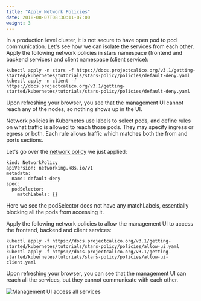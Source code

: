 ```yaml
---
title: "Apply Network Policies"
date: 2018-08-07T08:30:11-07:00
weight: 3
---
```

In a production level cluster, it is not secure to have open pod to pod communication. Let's see how we can isolate the services from each other. Apply the following network policies in stars namespace (frontend and backend services) and client namespace (client service):

```
kubectl apply -n stars -f https://docs.projectcalico.org/v3.1/getting-started/kubernetes/tutorials/stars-policy/policies/default-deny.yaml
kubectl apply -n client -f https://docs.projectcalico.org/v3.1/getting-started/kubernetes/tutorials/stars-policy/policies/default-deny.yaml
```
Upon refreshing your browser, you see that the management UI cannot reach any of the nodes, so nothing shows up in the UI.

Network policies in Kubernetes use labels to select pods, and define rules on what traffic is allowed to reach those pods. They may specify ingress or egress or both. Each rule allows traffic which matches both the from and ports sections.

Let's go over the [network policy](https://docs.projectcalico.org/v3.1/getting-started/kubernetes/tutorials/stars-policy/policies/default-deny.yaml) we just applied:

```
kind: NetworkPolicy
apiVersion: networking.k8s.io/v1
metadata:
  name: default-deny
spec:
  podSelector:
    matchLabels: {}
```
Here we see the podSelector does not have any matchLabels, essentially blocking all the pods from accessing it.

Apply the following network policies to allow the management UI to access the frontend, backend and client services:

```
kubectl apply -f https://docs.projectcalico.org/v3.1/getting-started/kubernetes/tutorials/stars-policy/policies/allow-ui.yaml
kubectl apply -f https://docs.projectcalico.org/v3.1/getting-started/kubernetes/tutorials/stars-policy/policies/allow-ui-client.yaml
```
Upon refreshing your browser, you can see that the management UI can reach all the services, but they cannot communicate with each other.

![Management UI access all services](/images/calico-mgmtui-access.png)
